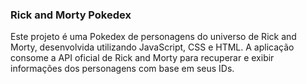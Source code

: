 ### Rick and Morty Pokedex

Este projeto é uma Pokedex de personagens do universo de Rick and Morty, desenvolvida  utilizando JavaScript, CSS e HTML. A aplicação consome a API oficial de Rick and Morty para recuperar e exibir informações dos personagens com base em seus IDs.
